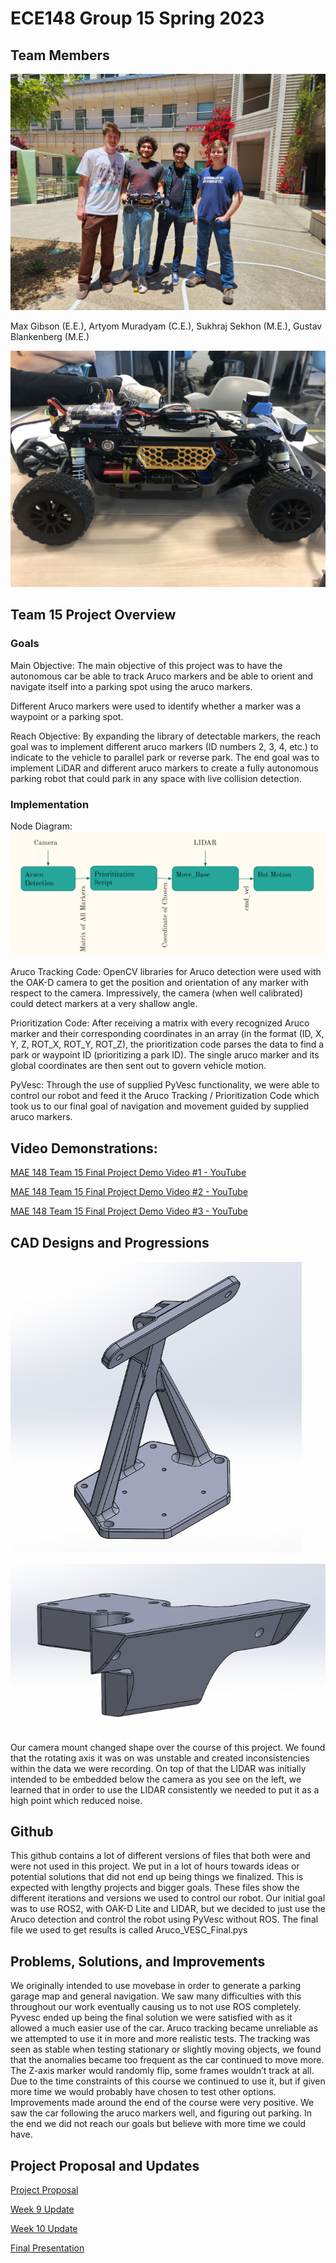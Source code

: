 # ECE148 Group 15 Spring 2023
## Team Members

![](https://github.com/UCSD-ECEMAE-148/spring-2023-final-project-team-15/blob/main/148%20Pics/TeamPic148)


Max Gibson (E.E.), Artyom Muradyam (C.E.), Sukhraj Sekhon (M.E.), Gustav Blankenberg (M.E.)

![Our Car](https://github.com/UCSD-ECEMAE-148/spring-2023-final-project-team-15/blob/main/148%20Pics/IMG-4828.jpg)

## Team 15 Project Overview
### Goals
Main Objective: The main objective of this project was to have the autonomous car be able to track Aruco markers and be able to orient and navigate itself into a parking spot using the aruco markers.

Different Aruco markers were used to identify whether a marker was a waypoint or a parking spot.

Reach Objective: By expanding the library of detectable markers, the reach goal was to implement different aruco markers (ID numbers 2, 3, 4, etc.) to indicate to the vehicle to parallel park or reverse park. The end goal was to implement LiDAR and different aruco markers to create a fully autonomous parking robot that could park in any space with live collision detection.

### Implementation
Node Diagram:
![](https://github.com/UCSD-ECEMAE-148/spring-2023-final-project-team-15/blob/main/148%20Pics/workFlow148.png)

Aruco Tracking Code: OpenCV libraries for Aruco detection were used with the OAK-D camera to get the position and orientation of any marker with respect to the camera. Impressively, the camera (when well calibrated) could detect markers at a very shallow angle. 

Prioritization Code: After receiving a matrix with every recognized Aruco marker and their corresponding coordinates in an array (in the format (ID, X, Y, Z, ROT_X, ROT_Y, ROT_Z), the prioritization code parses the data to find a park or waypoint ID (prioritizing a park ID). The single aruco marker and its global coordinates are then sent out to govern vehicle motion.

PyVesc: Through the use of supplied PyVesc functionality, we were able to control our robot and feed it the Aruco Tracking / Prioritization Code which took us to our final goal of navigation and movement guided by supplied aruco markers. 

## Video Demonstrations:

[MAE 148 Team 15 Final Project Demo Video #1 - YouTube](https://www.youtube.com/watch?v=G50PBTAHEMw)

[MAE 148 Team 15 Final Project Demo Video #2 - YouTube](https://www.youtube.com/watch?v=zTW6V7eFzfQ)
 
[MAE 148 Team 15 Final Project Demo Video #3 - YouTube](https://www.youtube.com/watch?v=NJUQtnQEkZM)

## CAD Designs and Progressions
![Camer Mount 1](https://github.com/UCSD-ECEMAE-148/spring-2023-final-project-team-15/blob/main/148%20Pics/CamMount1.png)

![Camer Mount 2](https://github.com/UCSD-ECEMAE-148/spring-2023-final-project-team-15/blob/main/148%20Pics/CamMount2.png)

Our camera mount changed shape over the course of this project. We found that the rotating axis it was on was unstable and created inconsistencies within the data we were recording. On top of that the LIDAR was initially intended to be embedded below the camera as you see on the left, we learned that in order to use the LIDAR consistently we needed to put it as a high point which reduced noise.

## Github
This github contains a lot of different versions of files that both were and were not used in this project. We put in a lot of hours towards ideas or potential solutions that did not end up being things we finalized. This is expected with lengthy projects and bigger goals.
These files show the different iterations and versions we used to control our robot. Our initial goal was to use ROS2, with OAK-D Lite and LIDAR, but we decided to just use the Aruco detection and control the robot using PyVesc without ROS. The final file we used to get results is called Aruco_VESC_Final.pys

## Problems, Solutions, and Improvements

We originally intended to use movebase in order to generate a parking garage map and general navigation. We saw many difficulties with this throughout our work eventually causing us to not use ROS completely. Pyvesc ended up being the final solution we were satisfied with as it allowed a much easier use of the car.
Aruco tracking became unreliable as we attempted to use it in more and more realistic tests. The tracking was seen as stable when testing stationary or slightly moving objects, we found that the anomalies became too frequent as the car continued to move more. The Z-axis marker would randomly flip, some frames wouldn’t track at all. Due to the time constraints of this course we continued to use it, but if given more time we would probably have chosen to test other options.
Improvements made around the end of the course were very positive. We saw the car following the aruco markers well, and figuring out parking. In the end we did not reach our goals but believe with more time we could have.

## Project Proposal and Updates

[Project Proposal](https://docs.google.com/presentation/d/1SPdlXPeaII4OW4W1v2NUxgKgfb3k1HtfPm9ghgGeCbw/edit#slide=id.p)

[Week 9 Update](https://docs.google.com/presentation/d/1lvGwgzwrjG8htye6AT5abwq07Il-wbPSKSPVuAF7KgQ/edit#slide=id.p)

[Week 10 Update](https://docs.google.com/presentation/d/1FMcyuLqXJCHcQL7g1cQ_9VNxa2cS5Ztn7FdCI7k7CQ0/edit#slide=id.p)

[Final Presentation](https://docs.google.com/presentation/d/1nlVrjX4GuRy3t5_0HDabZ8MohPu2Y59aFtOgHU6wwj0/edit#slide=id.p)


